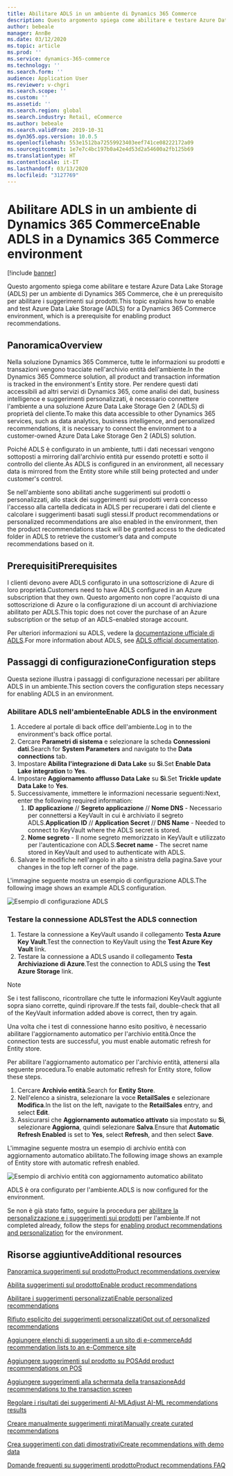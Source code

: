 ```yaml
---
title: Abilitare ADLS in un ambiente di Dynamics 365 Commerce
description: Questo argomento spiega come abilitare e testare Azure Data Lake Storage (ADLS) per un ambiente di Dynamics 365 Commerce, che è un prerequisito per abilitare i suggerimenti sui prodotti.
author: bebeale
manager: AnnBe
ms.date: 03/12/2020
ms.topic: article
ms.prod: ''
ms.service: dynamics-365-commerce
ms.technology: ''
ms.search.form: ''
audience: Application User
ms.reviewer: v-chgri
ms.search.scope: ''
ms.custom: ''
ms.assetid: ''
ms.search.region: global
ms.search.industry: Retail, eCommerce
ms.author: bebeale
ms.search.validFrom: 2019-10-31
ms.dyn365.ops.version: 10.0.5
ms.openlocfilehash: 553e1512ba72559923403eef741ce08222172a09
ms.sourcegitcommit: 1e7e7c4bc197b0a42e4d53d2a54600a2fb125b69
ms.translationtype: HT
ms.contentlocale: it-IT
ms.lasthandoff: 03/13/2020
ms.locfileid: "3127769"
---
```

# <a name="enable-adls-in-a-dynamics-365-commerce-environment"></a><span data-ttu-id="0ce03-103">Abilitare ADLS in un ambiente di Dynamics 365 Commerce</span><span class="sxs-lookup"><span data-stu-id="0ce03-103">Enable ADLS in a Dynamics 365 Commerce environment</span></span>

[!include [banner](includes/banner.md)]

<span data-ttu-id="0ce03-104">Questo argomento spiega come abilitare e testare Azure Data Lake Storage (ADLS) per un ambiente di Dynamics 365 Commerce, che è un prerequisito per abilitare i suggerimenti sui prodotti.</span><span class="sxs-lookup"><span data-stu-id="0ce03-104">This topic explains how to enable and test Azure Data Lake Storage (ADLS) for a Dynamics 365 Commerce environment, which is a prerequisite for enabling product recommendations.</span></span>

## <a name="overview"></a><span data-ttu-id="0ce03-105">Panoramica</span><span class="sxs-lookup"><span data-stu-id="0ce03-105">Overview</span></span>

<span data-ttu-id="0ce03-106">Nella soluzione Dynamics 365 Commerce, tutte le informazioni su prodotti e transazioni vengono tracciate nell'archivio entità dell'ambiente.</span><span class="sxs-lookup"><span data-stu-id="0ce03-106">In the Dynamics 365 Commerce solution, all product and transaction information is tracked in the environment's Entity store.</span></span> <span data-ttu-id="0ce03-107">Per rendere questi dati accessibili ad altri servizi di Dynamics 365, come analisi dei dati, business intelligence e suggerimenti personalizzati, è necessario connettere l'ambiente a una soluzione Azure Data Lake Storage Gen 2 (ADLS) di proprietà del cliente.</span><span class="sxs-lookup"><span data-stu-id="0ce03-107">To make this data accessible to other Dynamics 365 services, such as data analytics, business intelligence, and personalized recommendations, it is necessary to connect the environment to a customer-owned Azure Data Lake Storage Gen 2 (ADLS) solution.</span></span>

<span data-ttu-id="0ce03-108">Poiché ADLS è configurato in un ambiente, tutti i dati necessari vengono sottoposti a mirroring dall'archivio entità pur essendo protetti e sotto il controllo del cliente.</span><span class="sxs-lookup"><span data-stu-id="0ce03-108">As ADLS is configured in an environment, all necessary data is mirrored from the Entity store while still being protected and under customer's control.</span></span>

<span data-ttu-id="0ce03-109">Se nell'ambiente sono abilitati anche suggerimenti sui prodotti o personalizzati, allo stack dei suggerimenti sui prodotti verrà concesso l'accesso alla cartella dedicata in ADLS per recuperare i dati del cliente e calcolare i suggerimenti basati sugli stessi.</span><span class="sxs-lookup"><span data-stu-id="0ce03-109">If product recommendations or personalized recommendations are also enabled in the environment, then the product recommendations stack will be granted access to the dedicated folder in ADLS to retrieve the customer’s data and compute recommendations based on it.</span></span>

## <a name="prerequisites"></a><span data-ttu-id="0ce03-110">Prerequisiti</span><span class="sxs-lookup"><span data-stu-id="0ce03-110">Prerequisites</span></span>

<span data-ttu-id="0ce03-111">I clienti devono avere ADLS configurato in una sottoscrizione di Azure di loro proprietà.</span><span class="sxs-lookup"><span data-stu-id="0ce03-111">Customers need to have ADLS configured in an Azure subscription that they own.</span></span> <span data-ttu-id="0ce03-112">Questo argomento non copre l'acquisto di una sottoscrizione di Azure o la configurazione di un account di archiviazione abilitato per ADLS.</span><span class="sxs-lookup"><span data-stu-id="0ce03-112">This topic does not cover the purchase of an Azure subscription or the setup of an ADLS-enabled storage account.</span></span>

<span data-ttu-id="0ce03-113">Per ulteriori informazioni su ADLS, vedere la [documentazione ufficiale di ADLS](https://azure.microsoft.com/pricing/details/storage/data-lake).</span><span class="sxs-lookup"><span data-stu-id="0ce03-113">For more information about ADLS, see [ADLS official documentation](https://azure.microsoft.com/pricing/details/storage/data-lake).</span></span>
  
## <a name="configuration-steps"></a><span data-ttu-id="0ce03-114">Passaggi di configurazione</span><span class="sxs-lookup"><span data-stu-id="0ce03-114">Configuration steps</span></span>

<span data-ttu-id="0ce03-115">Questa sezione illustra i passaggi di configurazione necessari per abilitare ADLS in un ambiente.</span><span class="sxs-lookup"><span data-stu-id="0ce03-115">This section covers the configuration steps necessary for enabling ADLS in an environment.</span></span>

### <a name="enable-adls-in-the-environment"></a><span data-ttu-id="0ce03-116">Abilitare ADLS nell'ambiente</span><span class="sxs-lookup"><span data-stu-id="0ce03-116">Enable ADLS in the environment</span></span>

1. <span data-ttu-id="0ce03-117">Accedere al portale di back office dell'ambiente.</span><span class="sxs-lookup"><span data-stu-id="0ce03-117">Log in to the environment's back office portal.</span></span>
1. <span data-ttu-id="0ce03-118">Cercare **Parametri di sistema** e selezionare la scheda **Connessioni dati**.</span><span class="sxs-lookup"><span data-stu-id="0ce03-118">Search for **System Parameters** and navigate to the **Data connections** tab.</span></span> 
1. <span data-ttu-id="0ce03-119">Impostare **Abilita l'integrazione di Data Lake** su **Sì**.</span><span class="sxs-lookup"><span data-stu-id="0ce03-119">Set **Enable Data Lake integration** to **Yes**.</span></span>
1. <span data-ttu-id="0ce03-120">Impostare **Aggiornamento afflusso Data Lake** su **Sì**.</span><span class="sxs-lookup"><span data-stu-id="0ce03-120">Set **Trickle update Data Lake** to **Yes**.</span></span>
1. <span data-ttu-id="0ce03-121">Successivamente, immettere le informazioni necessarie seguenti:</span><span class="sxs-lookup"><span data-stu-id="0ce03-121">Next, enter the following required information:</span></span>
    1. <span data-ttu-id="0ce03-122">**ID applicazione** // **Segreto applicazione** // **Nome DNS** - Necessario per connettersi a KeyVault in cui è archiviato il segreto ADLS.</span><span class="sxs-lookup"><span data-stu-id="0ce03-122">**Application ID** // **Application Secret** // **DNS Name** - Needed to connect to KeyVault where the ADLS secret is stored.</span></span>
    1. <span data-ttu-id="0ce03-123">**Nome segreto** - Il nome segreto memorizzato in KeyVault e utilizzato per l'autenticazione con ADLS.</span><span class="sxs-lookup"><span data-stu-id="0ce03-123">**Secret name** - The secret name stored in KeyVault and used to authenticate with ADLS.</span></span>
1. <span data-ttu-id="0ce03-124">Salvare le modifiche nell'angolo in alto a sinistra della pagina.</span><span class="sxs-lookup"><span data-stu-id="0ce03-124">Save your changes in the top left corner of the page.</span></span>

<span data-ttu-id="0ce03-125">L'immagine seguente mostra un esempio di configurazione ADLS.</span><span class="sxs-lookup"><span data-stu-id="0ce03-125">The following image shows an example ADLS configuration.</span></span>

![Esempio dI configurazione ADLS](./media/exampleADLSConfig1.png)

### <a name="test-the-adls-connection"></a><span data-ttu-id="0ce03-127">Testare la connessione ADLS</span><span class="sxs-lookup"><span data-stu-id="0ce03-127">Test the ADLS connection</span></span>

1. <span data-ttu-id="0ce03-128">Testare la connessione a KeyVault usando il collegamento **Testa Azure Key Vault**.</span><span class="sxs-lookup"><span data-stu-id="0ce03-128">Test the connection to KeyVault using the **Test Azure Key Vault** link.</span></span>
1. <span data-ttu-id="0ce03-129">Testare la connessione a ADLS usando il collegamento **Testa Archiviazione di Azure**.</span><span class="sxs-lookup"><span data-stu-id="0ce03-129">Test the connection to ADLS using the **Test Azure Storage** link.</span></span>

> [!NOTE]
> <span data-ttu-id="0ce03-130">Se i test falliscono, ricontrollare che tutte le informazioni KeyVault aggiunte sopra siano corrette, quindi riprovare.</span><span class="sxs-lookup"><span data-stu-id="0ce03-130">If the tests fail, double-check that all of the KeyVault information added above is correct, then try again.</span></span>

<span data-ttu-id="0ce03-131">Una volta che i test di connessione hanno esito positivo, è necessario abilitare l'aggiornamento automatico per l'archivio entità.</span><span class="sxs-lookup"><span data-stu-id="0ce03-131">Once the connection tests are successful, you must enable automatic refresh for Entity store.</span></span>

<span data-ttu-id="0ce03-132">Per abilitare l'aggiornamento automatico per l'archivio entità, attenersi alla seguente procedura.</span><span class="sxs-lookup"><span data-stu-id="0ce03-132">To enable automatic refresh for Entity store, follow these steps.</span></span>

1. <span data-ttu-id="0ce03-133">Cercare **Archivio entità**.</span><span class="sxs-lookup"><span data-stu-id="0ce03-133">Search for **Entity Store**.</span></span>
1. <span data-ttu-id="0ce03-134">Nell'elenco a sinistra, selezionare la voce **RetailSales** e selezionare **Modifica**.</span><span class="sxs-lookup"><span data-stu-id="0ce03-134">In the list on the left, navigate to the **RetailSales** entry, and select **Edit**.</span></span>
1. <span data-ttu-id="0ce03-135">Assicurarsi che **Aggiornamento automatico attivato** sia impostato su **Sì**, selezionare **Aggiorna**, quindi selezionare **Salva**.</span><span class="sxs-lookup"><span data-stu-id="0ce03-135">Ensure that **Automatic Refresh Enabled** is set to **Yes**, select **Refresh**, and then select **Save**.</span></span>

<span data-ttu-id="0ce03-136">L'immagine seguente mostra un esempio di archivio entità con aggiornamento automatico abilitato.</span><span class="sxs-lookup"><span data-stu-id="0ce03-136">The following image shows an example of Entity store with automatic refresh enabled.</span></span>

![Esempio di archivio entità con aggiornamento automatico abilitato](./media/exampleADLSConfig2.png)

<span data-ttu-id="0ce03-138">ADLS è ora configurato per l'ambiente.</span><span class="sxs-lookup"><span data-stu-id="0ce03-138">ADLS is now configured for the environment.</span></span> 

<span data-ttu-id="0ce03-139">Se non è già stato fatto, seguire la procedura per [abilitare la personalizzazione e i suggerimenti sui prodotti](enable-product-recommendations.md) per l'ambiente.</span><span class="sxs-lookup"><span data-stu-id="0ce03-139">If not completed already, follow the steps for [enabling product recommendations and personalization](enable-product-recommendations.md) for the environment.</span></span>

## <a name="additional-resources"></a><span data-ttu-id="0ce03-140">Risorse aggiuntive</span><span class="sxs-lookup"><span data-stu-id="0ce03-140">Additional resources</span></span>

[<span data-ttu-id="0ce03-141">Panoramica suggerimenti sul prodotto</span><span class="sxs-lookup"><span data-stu-id="0ce03-141">Product recommendations overview</span></span>](product-recommendations.md)

[<span data-ttu-id="0ce03-142">Abilita suggerimenti sul prodotto</span><span class="sxs-lookup"><span data-stu-id="0ce03-142">Enable product recommendations</span></span>](enable-product-recommendations.md)

[<span data-ttu-id="0ce03-143">Abilitare i suggerimenti personalizzati</span><span class="sxs-lookup"><span data-stu-id="0ce03-143">Enable personalized recommendations</span></span>](personalized-recommendations.md)

[<span data-ttu-id="0ce03-144">Rifiuto esplicito dei suggerimenti personalizzati</span><span class="sxs-lookup"><span data-stu-id="0ce03-144">Opt out of personalized recommendations</span></span>](personalization-gdpr.md)

[<span data-ttu-id="0ce03-145">Aggiungere elenchi di suggerimenti a un sito di e-commerce</span><span class="sxs-lookup"><span data-stu-id="0ce03-145">Add recommendation lists to an e-Commerce site</span></span>](add-reco-list-to-page.md)

[<span data-ttu-id="0ce03-146">Aggiungere suggerimenti sul prodotto su POS</span><span class="sxs-lookup"><span data-stu-id="0ce03-146">Add product recommendations on POS</span></span>](product.md)

[<span data-ttu-id="0ce03-147">Aggiungere suggerimenti alla schermata della transazione</span><span class="sxs-lookup"><span data-stu-id="0ce03-147">Add recommendations to the transaction screen</span></span>](add-recommendations-control-pos-screen.md)

[<span data-ttu-id="0ce03-148">Regolare i risultati dei suggerimenti AI-ML</span><span class="sxs-lookup"><span data-stu-id="0ce03-148">Adjust AI-ML recommendations results</span></span>](modify-product-recommendation-results.md)

[<span data-ttu-id="0ce03-149">Creare manualmente suggerimenti mirati</span><span class="sxs-lookup"><span data-stu-id="0ce03-149">Manually create curated recommendations</span></span>](create-editorial-recommendation-lists.md)

[<span data-ttu-id="0ce03-150">Crea suggerimenti con dati dimostrativi</span><span class="sxs-lookup"><span data-stu-id="0ce03-150">Create recommendations with demo data</span></span>](product-recommendations-demo-data.md)

[<span data-ttu-id="0ce03-151">Domande frequenti su suggerimenti prodotto</span><span class="sxs-lookup"><span data-stu-id="0ce03-151">Product recommendations FAQ</span></span>](faq-recommendations.md)


